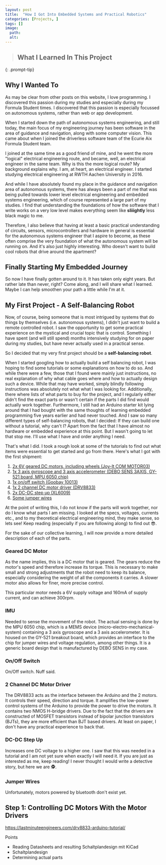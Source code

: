 ```yaml
---
layout: post
title:  "How I Got Into Embedded Systems and Practical Robotics"
categories: [Projects, ]
tags: []
image:
  path: 
  alt: 
---
```

> ## What I Learned In This Project
{: .prompt-tip}

## Why I Wanted To

As may be clear from other posts on this website, I love programming. I discovered this passion during my studies and especially during my Formula Student times. I discovered that this passion is especially focussed on autonomous systems, rather than web or app development. 

When I started down the path of autonomous systems engineering, and still today, the main focus of my engineering journey has been software in the area of guidance and navigation, along with some computer vision. This came about when I joined the driverless software team of the Ecurie Aix Formula Student team. 

I joined at the same time as a good friend of mine, and he went the more "logical" electrical engineering route, and became, well, an electrical engineer in the same team. Why is this the more logical route? My background explains why. I am, at heart, an electrical engineer. I started studying electrical engineering at RWTH Aachen University in 2016. 

And while I have absolutely found my place in the guidance and navigation area of autonomous systems, there has always been a part of me that was being pulled towards lower level electrical engineering and embedded systems engineering, which of course represented a large part of my studies. I find that understanding the foundations of how the software that I write works on a very low level makes everything seem like __sliiightly__ less black magic to me.

Therefore, I also believe that having at least a basic practical understanding of circuits, sensors, microcontrollers and hardware in general is essential for the autonomous systems engineer that I aspire to become, as these often comprise the very foundation of what the autonomous system will be running on. And it's also just highly interesting. Who doesn't want to build cool robots that drive around the apartment?

## Finally Starting My Embedded Journey

So now I have finally gotten around to it. It has taken only eight years. But rather late than never, right? Come along, and I will share what I learned. Maybe I can help smoothen your path a little while I'm at it.

## My First Project - A Self-Balancing Robot

Now, of course, being someone that is most intrigued by systems that do things by themselves (i.e. autonomous systems), I didn't just want to build a remote controlled robot. I saw the opportunity to get some practical experience on the mystical and crucial topic that is control. Something I have spent (and will still spend) months intensively studying for on paper during my studies, but have never actually used in a practical sense. 

So I decided that my very first project should be a **self-balancing robot**. 

When I started googling how to actually build a self balancing robot, I was hoping to find some tutorials or some explanations on how to do so. And while there were a few, those that I found were mainly just instructions, no real explanation of why what cable goes where and how to actually design such a device. While that may have worked, simply blindly following instructions was absolutely not what what I was looking for. Additionally, there where lists of what parts to buy for the project, and I regularly either didn't find the exact parts or wasn't certain if the parts I did find would actually work together. Furthermore, I still had an Arduino starter kit lying around that I had bought with the same thoughts of learning embedded programming five years earlier and had never touched. And I saw so many different types of self-balancing robots, that I decided: If they can build one without a tutorial, why can't I? Apart from the fact that I have almost no hardware or embedded experience at this point. But I wasn't going to let that stop me. I'll use what I have and order anything I need. 

That's what I did. I took a rough look at some of the tutorials to find out what items were essential to get started and go from there. Here's what I got with the first shipment:

1. [2x 6V geared DC motors, including wheels (Joy-It COM MOTOR03)](https://www.reichelt.de/mini-metallgetriebemotor-inkl-rad-und-halter-com-motor03-p258664.html)
2. [1x 3 axis gyroscope and 3 axis accelerometer (DEBO SENS 3AXIS, GY-521 board, MPU 6050 chip)](https://www.reichelt.de/entwicklerboards-beschleunigung-gyroskop-3-achsen-mpu-6050-debo-sens-3axis-p253987.html?&trstct=pos_0&nbc=1)
3. [1x on/off switch (Goobay 10013)](https://www.reichelt.de/miniatur-kippschalter-ein-aus-3-a-125-v-goobay-10013-p359360.html?&trstct=pos_0&nbc=1)
4. [1x 2 channel DC motor driver (DRV8833)](https://www.roboter-bausatz.de/p/2-kanal-drv8833-dc-motor-treiber-modul-3v-10v-1.5a-h-bruecke)
5. [2x DC-DC step up (XL6009)](https://www.roboter-bausatz.de/p/spannungswandler-xl6009-dc-dc-step-up-modul)
6. [Some jumper wires](https://www.roboter-bausatz.de/p/jumperkabel-sortiment-mit-verzinnten-enden-130-stueck)

At the point of writing this, I do not know if the parts will work together, nor do I know what parts I am missing. I looked at the specs, voltages, currents etc., and to my theoretical electrical engineering mind, they make sense, so lets see! Keep reading (especially if you are following along) to find out 😎.

For the sake of our collective learning, I will now provide a more detailed description of each of the parts. 

### Geared DC Motor

As the name implies, this is a DC motor that is geared. The gears reduce the motor's speed and therefore increase its torque. This is necessary to make small and strong adjustments that the robot need to keep its balance, especially considering the weight of all the components it carries. A slower motor also allows for finer, more precise control. 

This particular motor needs a 6V supply voltage and 160mA of supply current, and can achieve 300rpm. 

### IMU

Needed to sense the movement of the robot. The actual sensing is done by the MPU 6050 chip, which is a MEMS device (micro-electro-mechanical-system) containing a 3 axis gyroscope and a 3 axis accelerometer. It is housed on the GY-521 breakout board, which provides an interface to the chip for jumper wires and voltage regulation, among other things. It is a generic board design that is manufactured by DEBO SENS in my case.

### On/Off Switch

On/Off switch. Nuff said.

### 2 Channel DC Motor Driver

The DRV8833 acts as the interface between the Arduino and the 2 motors. It controls their speed, direction and torque. It amplifies the low-power control systems of the Arduino to provide the power to drive the motors. It contains two NMOS H-bridge drivers. Due to the fact that the drivers are constructed of MOSFET transistors instead of bipolar junction transistors (BJTs), they are  more efficient than BJT based drivers. At least on paper, I don't have any practical experience to back that.

### DC-DC Step Up

Increases one DC voltage to a higher one. I saw that this was needed in a tutorial and I am not yet sure when exactly I will need it. If you are just as interested as me, keep reading! I never thought I would write a detective story, but here we are 🕵️. 

### Jumper Wires

Unfortunately, motors powered by bluetooth don't exist yet.

## Step 1: Controlling DC Motors With the Motor Drivers

https://lastminuteengineers.com/drv8833-arduino-tutorial/


Points
+ Reading Datasheets and resulting Schaltplandesign mit KiCad
+ Schaltplandesign
+ Determining actual parts